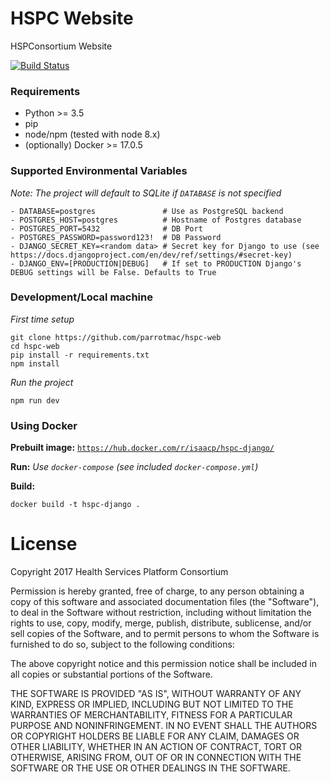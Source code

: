 # HSPC Website
HSPConsortium Website

[![Build Status](https://travis-ci.org/parrotmac/hspc-web.svg?branch=master)](https://travis-ci.org/parrotmac/hspc-web)

### Requirements
- Python >= 3.5
- pip
- node/npm (tested with node 8.x)
- (optionally) Docker >= 17.0.5

### Supported Environmental Variables
_Note: The project will default to SQLite if `DATABASE` is not specified_
```
- DATABASE=postgres               # Use as PostgreSQL backend
- POSTGRES_HOST=postgres          # Hostname of Postgres database
- POSTGRES_PORT=5432              # DB Port
- POSTGRES_PASSWORD=password123!  # DB Password
- DJANGO_SECRET_KEY=<random data> # Secret key for Django to use (see https://docs.djangoproject.com/en/dev/ref/settings/#secret-key)
- DJANGO_ENV=[PRODUCTION|DEBUG]   # If set to PRODUCTION Django's DEBUG settings will be False. Defaults to True
```
### Development/Local machine

_First time setup_
```
git clone https://github.com/parrotmac/hspc-web
cd hspc-web
pip install -r requirements.txt
npm install
```

_Run the project_
```
npm run dev
```

### Using Docker

**Prebuilt image:** [`https://hub.docker.com/r/isaacp/hspc-django/`](https://hub.docker.com/r/isaacp/hspc-django/)

**Run:** _Use `docker-compose` (see included `docker-compose.yml`)_

**Build:**
```
docker build -t hspc-django .
```

# License

Copyright 2017 Health Services Platform Consortium

Permission is hereby granted, free of charge, to any person obtaining a copy of this software and associated documentation files (the "Software"), to deal in the Software without restriction, including without limitation the rights to use, copy, modify, merge, publish, distribute, sublicense, and/or sell copies of the Software, and to permit persons to whom the Software is furnished to do so, subject to the following conditions:

The above copyright notice and this permission notice shall be included in all copies or substantial portions of the Software.

THE SOFTWARE IS PROVIDED "AS IS", WITHOUT WARRANTY OF ANY KIND, EXPRESS OR IMPLIED, INCLUDING BUT NOT LIMITED TO THE WARRANTIES OF MERCHANTABILITY, FITNESS FOR A PARTICULAR PURPOSE AND NONINFRINGEMENT. IN NO EVENT SHALL THE AUTHORS OR COPYRIGHT HOLDERS BE LIABLE FOR ANY CLAIM, DAMAGES OR OTHER LIABILITY, WHETHER IN AN ACTION OF CONTRACT, TORT OR OTHERWISE, ARISING FROM, OUT OF OR IN CONNECTION WITH THE SOFTWARE OR THE USE OR OTHER DEALINGS IN THE SOFTWARE.
